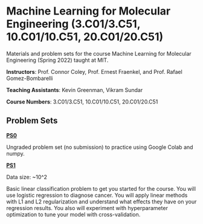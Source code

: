 # Machine Learning for Molecular Engineering (3.C01/3.C51, 10.C01/10.C51, 20.C01/20.C51)

Materials and problem sets for the course Machine Learning for Molecular Engineering (Spring 2022) taught at MIT.

**Instructors**: Prof. Connor Coley, Prof. Ernest Fraenkel, and Prof. Rafael Gomez-Bombarelli 

**Teaching Assistants**: Kevin Greenman, Vikram Sundar

**Course Numbers**: 3.C01/3.C51, 10.C01/10.C51, 20.C01/20.C51

## Problem Sets

[**PS0**](https://github.com/vikram-sundar/ML4MolEng_Spring2022/blob/main/psets/ps0/MLMOL_Spring_2022_PS0.pdf)

Ungraded problem set (no submission) to practice using Google Colab and numpy.

[**PS1**](https://github.com/vikram-sundar/ML4MolEng_Spring2022/blob/main/psets/ps1/MLMOL_Spring_2022_PS1.pdf)

Data size: ~10^2

Basic linear classification problem to get you started for the course. You will use logistic regression to diagnose cancer. You will apply linear methods with L1 and L2 regularization and understand what effects they have on your regression results. You also will experiment with hyperparameter optimization to tune your model with cross-validation.
